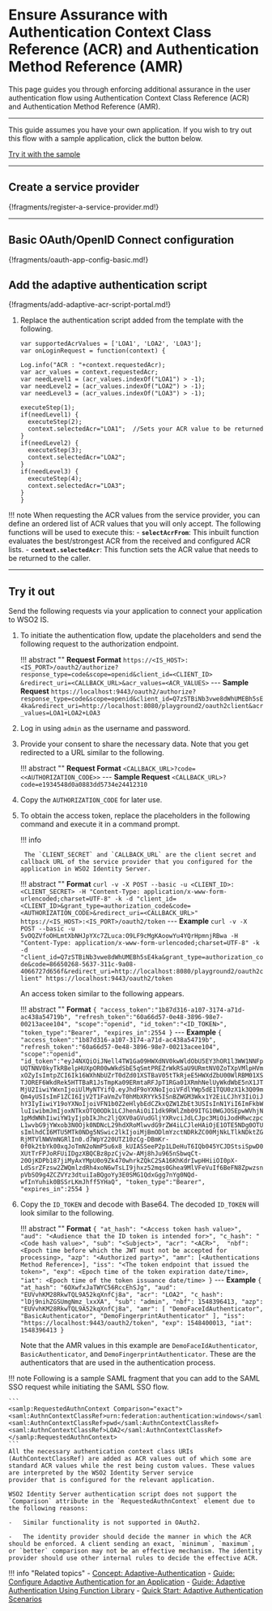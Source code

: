 # Ensure Assurance with Authentication Context Class Reference (ACR)  and Authentication Method Reference (AMR)

This page guides you through enforcing additional assurance in the user authentication flow using Authentication Context Class Reference (ACR) and Authentication Method Reference (AMR).

---

This guide assumes you have your own application. If you wish to try out this flow with a sample application, click the button below. 

<a class="samplebtn_a" href="../../../quick-starts/acr-based-adaptive-auth" rel="nofollow noopener">Try it with the sample</a>

----

## Create a service provider

{!fragments/register-a-service-provider.md!}

----

## Basic OAuth/OpenID Connect configuration

{!fragments/oauth-app-config-basic.md!}

## Add the adaptive authentication script

{!fragments/add-adaptive-acr-script-portal.md!}

1.  Replace the authentication script added from the template with the following. 

    ```
    var supportedAcrValues = ['LOA1', 'LOA2', 'LOA3'];
    var onLoginRequest = function(context) {
    
    Log.info("ACR : "+context.requestedAcr);
    var acr_values = context.requestedAcr;
    var needLevel1 = (acr_values.indexOf("LOA1") > -1);
    var needLevel2 = (acr_values.indexOf("LOA2") > -1);
    var needLevel3 = (acr_values.indexOf("LOA3") > -1);
    
    executeStep(1);
    if(needLevel1) {
      executeStep(2);
      context.selectedAcr="LOA1";  //Sets your ACR value to be returned
    }
    if(needLevel2) {
      executeStep(3);
      context.selectedAcr="LOA2";
    }
    if(needLevel3) {
      executeStep(4);
      context.selectedAcr="LOA3";
    }
    }
	```
	
!!! note
    When requesting the ACR values from the service provider, you can define an ordered list of ACR values that you will only accept. The following functions will be used to execute this: 
    -	**`selectAcrFrom`**: This inbuilt function evaluates the best/strongest ACR from the received and configured ACR lists.
    -	**`context.selectedAcr`**: This function sets the ACR value that needs to be returned to the caller.   		

----
		
## Try it out

Send the following requests via your application to connect your application to WSO2 IS.

1. To initiate the authentication flow, update the placeholders and send the following request to the authorization endpoint.

    !!! abstract ""
        **Request Format**
        ```
        https://<IS_HOST>:<IS_PORT>/oauth2/authorize?response_type=code&scope=openid&client_id=<CLIENT_ID>
        &redirect_uri=<CALLBACK_URL>&acr_values=<ACR_VALUES>
        ```
        ---
        **Sample Request**
        ```
        https://localhost:9443/oauth2/authorize?response_type=code&scope=openid&client_id=Q7zSTBiNb3vwe8dWhUMEBh5sE4ka&redirect_uri=http://localhost:8080/playground2/oauth2client&acr_values=LOA1+LOA2+LOA3
        ```		
		    
2. Log in using `admin` as the username and password. 

3. Provide your consent to share the necessary data. Note that you get redirected to a URL similar to the following.

    !!! abstract ""
        **Request Format**
        ```
        <CALLBACK_URL>?code=<<AUTHORIZATION_CODE>>
        ```
        ---
        **Sample Request**
        ```
        <CALLBACK_URL>?code=e1934548d0a0883dd5734e24412310
        ```	
    
4. Copy the `AUTHORIZATION_CODE` for later use.

5. To obtain the access token, replace the placeholders in the following command and execute it in a command prompt. 

	!!! info

		The `CLIENT_SECRET` and `CALLBACK_URL` are the client secret and callback URL of the service provider that you configured for the application in WSO2 Identity Server.

    !!! abstract ""
        **Format**
        ```
        curl -v -X POST --basic -u <CLIENT_ID>:<CLIENT_SECRET> -H "Content-Type: application/x-www-form-urlencoded;charset=UTF-8" -k -d "client_id=<CLIENT_ID>&grant_type=authorization_code&code=<AUTHORIZATION_CODE>&redirect_uri=<CALLBACK_URL>" https://<IS_HOST>:<IS_PORT>/oauth2/token
        ```
        ---
        **Example**
        ```
        curl -v -X POST --basic -u 5vOQZVfoOHLmtXbNHJpYXc7ZLuca:O9LF9cMgKAoowYu4YQrHpmnjRBwa -H "Content-Type: application/x-www-form-urlencoded;charset=UTF-8" -k -d "client_id=Q7zSTBiNb3vwe8dWhUMEBh5sE4ka&grant_type=authorization_code&code=86650268-5637-311c-9a08-4066727d656f&redirect_uri=http://localhost:8080/playground2/oauth2client" https://localhost:9443/oauth2/token
        ```

	An access token similar to the following appears. 
	
    !!! abstract ""
        **Format**
        ```
        {
            "access_token":"1b87d316-a107-3174-a71d-ac438a54719b",
            "refresh_token":"60a66d57-0e48-3896-98e7-00213acee104",
            "scope":"openid",
            "id_token":"<ID_TOKEN>",
            "token_type":"Bearer",
            "expires_in":2554
        }
        ```
        ---
        **Example**
        ```
        {
            "access_token":"1b87d316-a107-3174-a71d-ac438a54719b",
            "refresh_token":"60a66d57-0e48-3896-98e7-00213acee104",
            "scope":"openid",
            "id_token":"eyJ4NXQiOiJNell4TW1Ga09HWXdNV0kwWldObU5EY3hOR1l3WW1NNFpUQTNNV0kyTkRBelpHUXpOR00wWkdSbE5qSmtPREZrWkRSaU9URmtNV0ZoTXpVMlpHVmxOZyIsImtpZCI6Ik16WXhNbUZrT0dZd01XSTBaV05tTkRjeE5HWXdZbU00WlRBM01XSTJOREF6WkdRek5HTTBaR1JsTmpKa09ERmtaRFJpT1RGa01XRmhNelUyWkdWbE5nX1JTMjU2IiwiYWxnIjoiUlMyNTYifQ.eyJhdF9oYXNoIjoiVFdlYWp5dE1TQU0zX1k3Q09mQm4yUSIsImF1ZCI6IjV2T1FaVmZvT0hMbXRYYk5ISnBZWGM3Wkx1Y2EiLCJhY3IiOiJhY3IyIiwiY19oYXNoIjoiVFN1b0Z2eHlybEdCZkxQZW1ZbEt3USIsInN1YiI6ImFkbWluIiwibmJmIjoxNTkxOTQ0ODk1LCJhenAiOiI1dk9RWlZmb09ITG10WGJOSEpwWVhjN1pMdWNhIiwiYW1yIjpbIkJhc2ljQXV0aGVudGljYXRvciJdLCJpc3MiOiJodHRwczpcL1wvbG9jYWxob3N0Ojk0NDNcL29hdXRoMlwvdG9rZW4iLCJleHAiOjE1OTE5NDg0OTUsImlhdCI6MTU5MTk0NDg5NSwic2lkIjoiMjBmODlmYzctNDRkZC00MjNkLTlkNDktZGRjMTVlNWVmNGRlIn0.d7WpY220UTZ10zCg-DBmKr-0f0k2tbYk00xqJoTmN2oNmP5u6x8_kUIASSeeP2p1LDeHuT6IQb045YCJDStsiSpwD0XUtTrFPJoRFUiIDgzXBQCBz8pzCjv2w-AMj8hJu965nSbwqCt-20OjKDPb187jiMyAxYMpU0o9Zk470whrkZQkC2SA16KhKdrIwpHHiiOI0pX-LdSsrZFzsw2ZWQmlzdRh4xoN6wTsLI9jhxz52mqs0Ghea9MlVFeVuIf6BeFN8ZpwzsnpVbSO9g4ZCZVYz3dtuiIaBQgoYy3E0SMG1QdxGgg7nYg0NQd-wfInYuhik0BSSrLKmJhff5YHaQ",
            "token_type":"Bearer",
            "expires_in":2554
        }
        ```
    	        
6. Copy the `ID_TOKEN` and decode with Base64. The decoded `ID_TOKEN` will look similar to the following. 

    !!! abstract ""
        **Format**
        ```
        {
            "at_hash": "<Access token hash value>",
            "aud": "<Audience that the ID token is intended for>",
            "c_hash": "<Code hash value>",
            "sub": "<Subject>",
            "acr": "<ACR>", 
            "nbf": <Epoch time before which the JWT must not be accepted for processing>,
            "azp": "<Authorized party>",
            "amr": [<Authentications Method Reference>],
            "iss": "<The token endpoint that issued the token>",
            "exp": <Epoch time of the token expiration date/time>,
            "iat": <Epoch time of the token issuance date/time>
        }
        ```
        ---
        **Example**
        ```
        {
            "at_hash": "6OXwfxJaTWYC56RccEhSJg",
            "aud": "EUVvhKM28RkwTQL9A52kqXnfCj8a",
            "acr": "LOA2",
            "c_hash": "lDj9nihZGSUmgNmz_lxxXA",
            "sub": "admin",
            "nbf": 1548396413,
            "azp": "EUVvhKM28RkwTQL9A52kqXnfCj8a",
            "amr": [
                    "DemoFaceIdAuthenticator",
                    "BasicAuthenticator",
                    "DemoFingerprintAuthenticator"
            ],
            "iss": "https://localhost:9443/oauth2/token",
            "exp": 1548400013,
            "iat": 1548396413
        }
        ```
	
	Note that the AMR values in this example are `DemoFaceIdAuthenticator`, `BasicAuthenticator`, and `DemoFingerprintAuthenticator`.
	These are the authenticators that are used in the authentication process.

              
!!! note
    Following is a sample SAML fragment that you can add to the SAML SSO request while initiating the SAML SSO flow. 

    ```
    <samlp:RequestedAuthnContext Comparison="exact">
    <saml:AuthnContextClassRef>urn:federation:authentication:windows</saml:AuthnContextClassRef>
    <saml:AuthnContextClassRef>pwd</saml:AuthnContextClassRef>
    <saml:AuthnContextClassRef>LOA2</saml:AuthnContextClassRef>
    </samlp:RequestedAuthnContext>
    ```
    All the necessary authentication context class URIs (AuthContextClassRef) are added as ACR values out of which some are 
    standard ACR values while the rest being custom values. These values are interpreted by the WSO2 Identity Server service
    provider that is configured for the relevant application. 

    WSO2 Identity Server authentication script does not support the `Comparison` attribute in the `RequestedAuthnContext` element due to the following reasons: 

	-	Similar functionality is not supported in OAuth2.

	-	The identity provider should decide the manner in which the ACR should be enforced. A client sending an exact, `minimum`, `maximum`, or `better` comparison may not be an effective mechanism. The identity provider should use other internal rules to decide the effective ACR.
  	

!!! info "Related topics"
    - [Concept: Adaptive-Authentication](../../../references/concepts/authentication/adaptive-authentication)
    - [Guide: Configure Adaptive Authentication for an Application](../configure-adaptive-auth)
    - [Guide: Adaptive Authentication Using Function Library](../adaptive-auth-with-function-lib)
    - [Quick Start: Adaptive Authentication Scenarios](../../../quick-starts/adaptive-auth-overview)